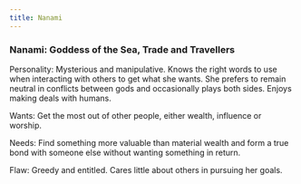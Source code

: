 ```yaml
---
title: Nanami
---
```


### **Nanami: Goddess of the Sea, Trade and Travellers**

Personality: Mysterious and manipulative. Knows the right words to use when interacting with others to get what she wants. She prefers to remain neutral in conflicts between gods and occasionally plays both sides. Enjoys making deals with humans.

Wants: Get the most out of other people, either wealth, influence or worship.

Needs: Find something more valuable than material wealth and form a true bond with someone else without wanting something in return.

Flaw: Greedy and entitled. Cares little about others in pursuing her goals.
